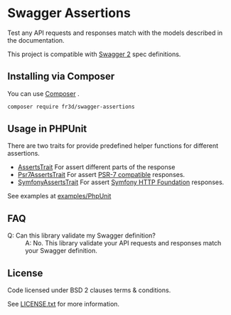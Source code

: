 # Swagger Assertions

Test any API requests and responses match with the models described in the documentation.

This project is compatible with [Swagger 2](http://swagger.io/) spec definitions.

## Installing via Composer

You can use [Composer](https://getcomposer.org) .

```bash
composer require fr3d/swagger-assertions
```

## Usage in PHPUnit

There are two traits for provide predefined helper functions for different assertions.

- [AssertsTrait](src/PhpUnit/AssertsTrait.php) For assert different parts of the response
- [Psr7AssertsTrait](src/PhpUnit/Psr7AssertsTrait.php) For assert [PSR-7 compatible](http://www.php-fig.org/psr/psr-7/) responses.
- [SymfonyAssertsTrait](src/PhpUnit/SymfonyAssertsTrait.php) For assert [Symfony HTTP Foundation](http://symfony.com/doc/current/components/http_foundation/index.html) responses.

See examples at [examples/PhpUnit](examples/PhpUnit)

## FAQ

<dl>
  <dt>Q: Can this library validate my Swagger definition?</dt>
  <dd>A: No. This library validate your API requests and responses match your Swagger definition.</dd>
</dl>

## License

  Code licensed under BSD 2 clauses terms & conditions.

  See [LICENSE.txt](LICENSE.txt) for more information.
